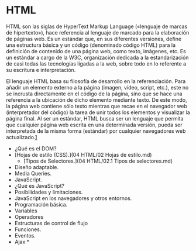 HTML
====

HTML son las siglas de HyperText Markup Language («lenguaje de marcas de hipertexto»), hace referencia al lenguaje de marcado para la elaboración de páginas web. Es un estándar que, en sus diferentes versiones, define una estructura básica y un código (denominado código HTML) para la definición de contenido de una página web, como texto, imágenes, etc. Es un estándar a cargo de la W3C, organización dedicada a la estandarización de casi todas las tecnologías ligadas a la web, sobre todo en lo referente a su escritura e interpretación.

El lenguaje HTML basa su filosofía de desarrollo en la referenciación. Para añadir un elemento externo a la página (imagen, vídeo, script, etc.), este no se incrusta directamente en el código de la página, sino que se hace una referencia a la ubicación de dicho elemento mediante texto. De este modo, la página web contiene sólo texto mientras que recae en el navegador web (interpretador del código) la tarea de unir todos los elementos y visualizar la página final. Al ser un estándar, HTML busca ser un lenguaje que permita que cualquier página web escrita en una determinada versión, pueda ser interpretada de la misma forma (estándar) por cualquier navegadores web actualizado.[1]

- ¿Qué es el DOM?
- [Hojas de estilo (CSS).](04 HTML/02 Hojas de estilo.md)
	- [Tipos de Selectores.](04 HTML/02.1 Tipos de selectores.md)
- Diseño adaptable.
- Media Queries.
- JavaScript.
- ¿Qué es JavaScript?
- Posibilidades y limitaciones.
- JavaScript en los navegadores y otros entornos.
- Programación básica.
- Variables
- Operadores
- Estructuras de control de flujo
- Funciones.
- Eventos.
- Ajax *


[1]: http://es.wikipedia.org/wiki/HTML "HTML en Wikipedia.org"
